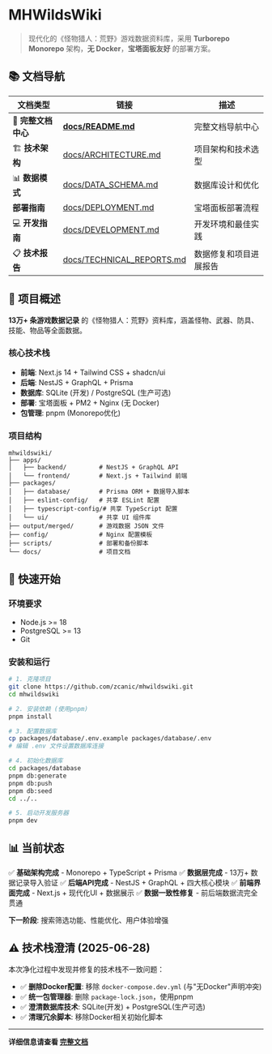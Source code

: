# MHWildsWiki

> 现代化的《怪物猎人：荒野》游戏数据资料库，采用 **Turborepo Monorepo** 架构，**无 Docker**，**宝塔面板友好** 的部署方案。

## 📚 文档导航

| 文档类型 | 链接 | 描述 |
|----------|------|------|
| 📖 **完整文档中心** | [**docs/README.md**](./docs/README.md) | 完整文档导航中心 |
| 🏗️ **技术架构** | [docs/ARCHITECTURE.md](./docs/ARCHITECTURE.md) | 项目架构和技术选型 |
| 📊 **数据模式** | [docs/DATA_SCHEMA.md](./docs/DATA_SCHEMA.md) | 数据库设计和优化 |
|  **部署指南** | [docs/DEPLOYMENT.md](./docs/DEPLOYMENT.md) | 宝塔面板部署流程 |
| 💻 **开发指南** | [docs/DEVELOPMENT.md](./docs/DEVELOPMENT.md) | 开发环境和最佳实践 |
| 📋 **技术报告** | [docs/TECHNICAL_REPORTS.md](./docs/TECHNICAL_REPORTS.md) | 数据修复和项目进展报告 |

## 🎯 项目概述

**13万+ 条游戏数据记录** 的《怪物猎人：荒野》资料库，涵盖怪物、武器、防具、技能、物品等全面数据。

### 核心技术栈

- **前端**: Next.js 14 + Tailwind CSS + shadcn/ui
- **后端**: NestJS + GraphQL + Prisma
- **数据库**: SQLite (开发) / PostgreSQL (生产可选)
- **部署**: 宝塔面板 + PM2 + Nginx (无 Docker)
- **包管理**: pnpm (Monorepo优化)

### 项目结构

```
mhwildswiki/
├── apps/
│   ├── backend/         # NestJS + GraphQL API
│   └── frontend/        # Next.js + Tailwind 前端
├── packages/
│   ├── database/        # Prisma ORM + 数据导入脚本
│   ├── eslint-config/   # 共享 ESLint 配置
│   ├── typescript-config/# 共享 TypeScript 配置
│   └── ui/              # 共享 UI 组件库
├── output/merged/       # 游戏数据 JSON 文件
├── config/              # Nginx 配置模板
├── scripts/             # 部署和备份脚本
└── docs/                # 项目文档
```

## 🚀 快速开始

### 环境要求
- Node.js >= 18
- PostgreSQL >= 13
- Git

### 安装和运行

```bash
# 1. 克隆项目
git clone https://github.com/zcanic/mhwildswiki.git
cd mhwildswiki

# 2. 安装依赖 (使用pnpm)
pnpm install

# 3. 配置数据库
cp packages/database/.env.example packages/database/.env
# 编辑 .env 文件设置数据库连接

# 4. 初始化数据库
cd packages/database
pnpm db:generate
pnpm db:push
pnpm db:seed
cd ../..

# 5. 启动开发服务器
pnpm dev
```

## 📊 当前状态

✅ **基础架构完成** - Monorepo + TypeScript + Prisma
✅ **数据层完成** - 13万+ 数据记录导入验证
✅ **后端API完成** - NestJS + GraphQL + 四大核心模块
✅ **前端界面完成** - Next.js + 现代化UI + 数据展示
✅ **数据一致性修复** - 前后端数据流完全贯通

**下一阶段**: 搜索筛选功能、性能优化、用户体验增强

## ⚠️ 技术栈澄清 (2025-06-28)

本次净化过程中发现并修复的技术栈不一致问题：
- ✅ **删除Docker配置**: 移除 `docker-compose.dev.yml` (与"无Docker"声明冲突)
- ✅ **统一包管理器**: 删除 `package-lock.json`，使用pnpm
- ✅ **澄清数据库技术**: SQLite(开发) + PostgreSQL(生产可选)
- ✅ **清理冗余脚本**: 移除Docker相关初始化脚本

---

**详细信息请查看 [完整文档](./docs/README.md)**
